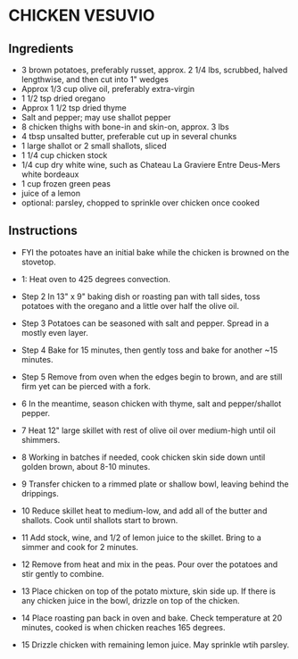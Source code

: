 # CHICKEN VESUVIO

## Ingredients

* 3 brown potatoes, preferably russet, approx. 2 1/4 lbs, scrubbed, halved lengthwise, and then cut into 1" wedges
* Approx 1/3 cup olive oil, preferably extra-virgin
* 1 1/2 tsp dried oregano 
* Approx 1 1/2 tsp dried thyme
* Salt and pepper; may use shallot pepper 
* 8 chicken thighs with bone-in and skin-on, approx. 3 lbs
* 4 tbsp unsalted butter, preferable cut up in several chunks
* 1 large shallot or 2 small shallots, sliced
* 1 1/4 cup chicken stock
* 1/4 cup dry white wine, such as Chateau La Graviere Entre Deus-Mers white bordeaux
* 1 cup frozen green peas
* juice of a lemon
* optional: parsley, chopped to sprinkle over chicken once cooked

## Instructions

* FYI the potoates have an initial bake while the chicken is browned on the stovetop.

*  1: Heat oven to 425 degrees convection.
* Step 2 In 13" x 9" baking dish or roasting pan with tall sides, toss potatoes with the oregano and a little over half the olive oil. 
* Step 3 Potatoes can be seasoned with salt and pepper. Spread in a mostly even layer. 
* Step 4 Bake for 15 minutes, then gently toss and bake for another ~15 minutes.
* Step 5 Remove from oven when the edges begin to brown, and are still firm yet can be pierced with a fork.

*  6 In the meantime, season chicken with thyme, salt and pepper/shallot pepper.
*  7 Heat 12" large skillet with rest of olive oil over medium-high until oil shimmers.
*  8 Working in batches if needed, cook chicken skin side down until golden brown, about 8-10 minutes.
*  9 Transfer chicken to a rimmed plate or shallow bowl, leaving behind the drippings.
* 10 Reduce skillet heat to medium-low, and add all of the butter and shallots. Cook until shallots start to brown.
* 11 Add stock, wine, and 1/2 of lemon juice to the skillet. Bring to a simmer and cook for 2 minutes. 
* 12 Remove from heat and mix in the peas. Pour over the potatoes and stir gently to combine.
* 13 Place chicken on top of the potato mixture, skin side up. If there is any chicken juice in the bowl, drizzle on top of the chicken.
* 14 Place roasting pan back in oven and bake. Check temperature at 20 minutes, cooked is when chicken reaches 165 degrees.
* 15 Drizzle chicken with remaining lemon juice. May sprinkle wtih parsley. 
